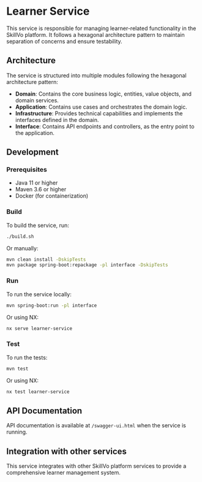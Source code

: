 # Learner Service

This service is responsible for managing learner-related functionality in the SkillVo platform. It follows a hexagonal architecture pattern to maintain separation of concerns and ensure testability.

## Architecture

The service is structured into multiple modules following the hexagonal architecture pattern:

- **Domain**: Contains the core business logic, entities, value objects, and domain services.
- **Application**: Contains use cases and orchestrates the domain logic.
- **Infrastructure**: Provides technical capabilities and implements the interfaces defined in the domain.
- **Interface**: Contains API endpoints and controllers, as the entry point to the application.

## Development

### Prerequisites

- Java 11 or higher
- Maven 3.6 or higher
- Docker (for containerization)

### Build

To build the service, run:

```bash
./build.sh
```

Or manually:

```bash
mvn clean install -DskipTests
mvn package spring-boot:repackage -pl interface -DskipTests
```

### Run

To run the service locally:

```bash
mvn spring-boot:run -pl interface
```

Or using NX:

```bash
nx serve learner-service
```

### Test

To run the tests:

```bash
mvn test
```

Or using NX:

```bash
nx test learner-service
```

## API Documentation

API documentation is available at `/swagger-ui.html` when the service is running.

## Integration with other services

This service integrates with other SkillVo platform services to provide a comprehensive learner management system. 